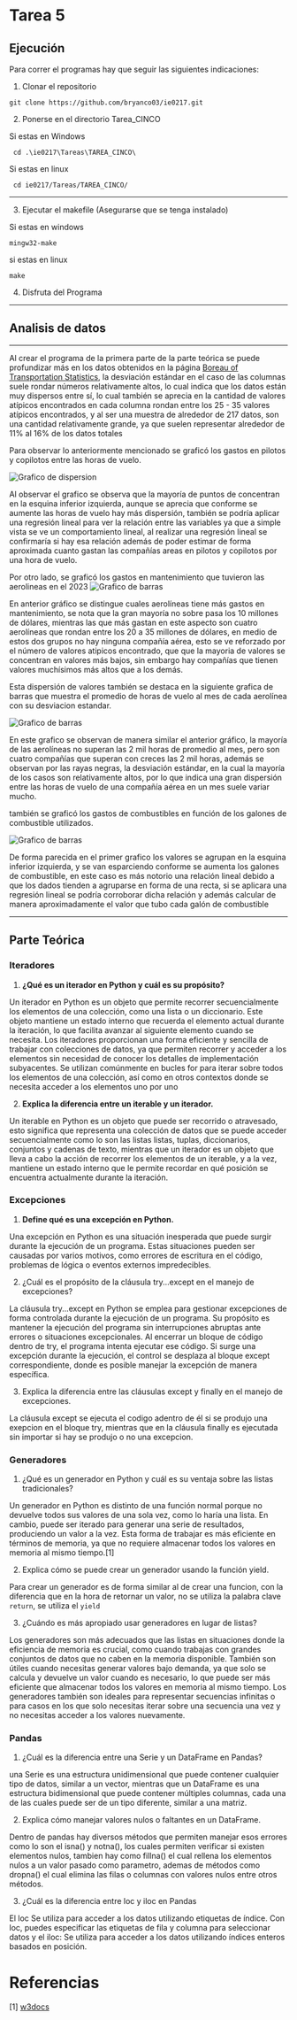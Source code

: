# Tarea 5

## Ejecución 

Para correr el programas hay que seguir las siguientes indicaciones:

1. Clonar el repositorio

 ```
 git clone https://github.com/bryanco03/ie0217.git
```

2. Ponerse en el directorio Tarea_CINCO

Si estas en Windows
 ```
  cd .\ie0217\Tareas\TAREA_CINCO\
```
Si estas en linux
 ```
  cd ie0217/Tareas/TAREA_CINCO/

```
---


3. Ejecutar el makefile (Asegurarse que se tenga instalado)

Si estas en windows
 ```
mingw32-make
```
si estas en linux

 ```
make
```
4. Disfruta del Programa


---
## Analisis de datos
---

Al crear el programa de la primera parte de la parte teórica se puede profundizar más en los datos obtenidos en la página [Boreau of Transportation Statistics](https://www.transtats.bts.gov/DL_SelectFields.aspx?gnoyr_VQ=GFF&QO_fu146_anzr=S14z%20FMLP
), la desviación estándar en el caso de las columnas suele rondar números relativamente altos, lo cual indica que los datos están muy dispersos entre sí, lo cual también se aprecia en la cantidad de valores atípicos encontrados en cada columna rondan entre los 25 - 35 valores atípicos encontrados, y al ser una muestra de alrededor de 217 datos, son una cantidad relativamente grande, ya que suelen representar alrededor de 11% al 16% de los datos totales 


Para observar lo anteriormente mencionado se graficó los gastos en pilotos y copilotos entre las horas de vuelo.

![Grafico de dispersion](images/figure_1.png)

Al observar el grafico se observa que la mayoría de puntos de concentran en la esquina inferior izquierda, aunque se aprecia que conforme se aumente las horas de vuelo hay más dispersión, también se podría aplicar una regresión lineal para ver la relación entre las variables ya que a simple vista se ve un comportamiento lineal, al realizar una regresión lineal se confirmaría si hay esa relación además de poder estimar de forma aproximada cuanto gastan las compañías areas en pilotos y copilotos por una hora de vuelo.

Por otro lado, se graficó los gastos en mantenimiento que tuvieron las aerolineas en el 2023
![Grafico de barras](images/figure_2.png)

En anterior gráfico se distingue cuales aerolíneas tiene más gastos en mantenimiento, se nota que la gran mayoría no sobre pasa los 10 millones de dólares, mientras las que más gastan en este aspecto son cuatro aerolíneas que rondan entre los 20 a 35 millones de dólares, en medio de estos dos grupos no hay ninguna compañía aérea, esto se ve reforzado por el número de valores atipicos encontrado, que que la mayoria de valores se concentran en valores más bajos, sin embargo hay compañías que tienen valores muchísimos más altos que a los demás.

Esta dispersión de valores también se destaca en la siguiente grafica de barras que muestra el promedio de horas de vuelo al mes de cada aerolínea con su desviacion estandar.


![Grafico de barras](images/figure_3.png)

En este grafico se observan de manera similar el anterior gráfico, la mayoría de las aerolíneas no superan las 2 mil horas de promedio al mes, pero son cuatro compañías que superan con creces las 2 mil horas, además se observan por las rayas negras, la desviación estándar, en la cual la mayoría de los casos son relativamente altos, por lo que indica una gran dispersión entre las horas de vuelo de una compañía aérea en un mes suele variar mucho.

también se graficó los gastos de combustibles en función de los galones de combustible utilizados.


![Grafico de barras](images/figure_4.png)

De forma parecida en el primer grafico los valores se agrupan en la esquina inferior izquierda, y se van esparciendo conforme se aumenta los galones de combustible, en este caso es más notorio una relación lineal debido a que los dados tienden a agruparse en forma de una recta, si se aplicara una regresión lineal se podría corroborar dicha relación y además calcular de manera aproximadamente el valor que tubo cada galón de combustible

---
## Parte Teórica 
 ### Iteradores
 1. **¿Qué es un iterador en Python y cuál es su propósito?**

 Un iterador en Python es un objeto que permite recorrer secuencialmente los elementos de una colección, como una lista o un diccionario. Este objeto mantiene un estado interno que recuerda el elemento actual durante la iteración, lo que facilita avanzar al siguiente elemento cuando se necesita. Los iteradores proporcionan una forma eficiente y sencilla de trabajar con colecciones de datos, ya que permiten recorrer y acceder a los elementos sin necesidad de conocer los detalles de implementación subyacentes. Se utilizan comúnmente en bucles for para iterar sobre todos los elementos de una colección, así como en otros contextos donde se necesita acceder a los elementos uno por uno

 2. **Explica la diferencia entre un iterable y un iterador.**
 
Un iterable en Python es un objeto que puede ser recorrido o atravesado, esto significa que representa una colección de datos que se puede acceder secuencialmente como lo son las listas listas, tuplas, diccionarios, conjuntos y cadenas de texto, mientras que un iterador es un objeto que lleva a cabo la acción de recorrer los elementos de un iterable, y a la vez, mantiene un estado interno que le permite recordar en qué posición se encuentra actualmente durante la iteración.




 ### Excepciones
 1. **Define qué es una excepción en Python.**

 Una excepción en Python es una situación inesperada que puede surgir durante la ejecución de un programa. Estas situaciones pueden ser causadas por varios motivos, como errores de escritura en el código, problemas de lógica o eventos externos impredecibles.

 2. ¿Cuál es el propósito de la cláusula try...except en el manejo de excepciones?

La cláusula try...except en Python se emplea para gestionar excepciones de forma controlada durante la ejecución de un programa. Su propósito es mantener la ejecución del programa sin interrupciones abruptas ante errores o situaciones excepcionales. Al encerrar un bloque de código dentro de try, el programa intenta ejecutar ese código. Si surge una excepción durante la ejecución, el control se desplaza al bloque except correspondiente, donde es posible manejar la excepción de manera específica.


 3. Explica la diferencia entre las cláusulas except y finally en el manejo de excepciones.

La cláusula except se ejecuta el codigo adentro de él si se produjo una exepcion en el bloque try, mientras que en la cláusula finally es ejecutada sin importar si hay se produjo o no una excepcion.

 ### Generadores
 1. ¿Qué es un generador en Python y cuál es su ventaja sobre las listas tradicionales?

Un generador en Python es distinto de una función normal porque no devuelve todos sus valores de una sola vez, como lo haría una lista. En cambio, puede ser iterado para generar una serie de resultados, produciendo un valor a la vez. Esta forma de trabajar es más eficiente en términos de memoria, ya que no requiere almacenar todos los valores en memoria al mismo tiempo.[1]



 2. Explica cómo se puede crear un generador usando la función yield.

Para crear un generador es de forma similar al de crear una funcion, con la diferencia que en la hora de retornar un valor, no se utiliza la palabra clave `return`, se utiliza el `yield`


 3. ¿Cuándo es más apropiado usar generadores en lugar de listas?

Los generadores son más adecuados que las listas en situaciones donde la eficiencia de memoria es crucial, como cuando trabajas con grandes conjuntos de datos que no caben en la memoria disponible. También son útiles cuando necesitas generar valores bajo demanda, ya que solo se calcula y devuelve un valor cuando es necesario, lo que puede ser más eficiente que almacenar todos los valores en memoria al mismo tiempo. Los generadores también son ideales para representar secuencias infinitas o para casos en los que solo necesitas iterar sobre una secuencia una vez y no necesitas acceder a los valores nuevamente. 


 ### Pandas
 1. ¿Cuál es la diferencia entre una Serie y un DataFrame en Pandas?

 una Serie es una estructura unidimensional que puede contener cualquier tipo de datos, similar a un vector, mientras que un DataFrame es una estructura bidimensional que puede contener múltiples columnas, cada una de las cuales puede ser de un tipo diferente, similar a una matriz. 

 2. Explica cómo manejar valores nulos o faltantes en un DataFrame.

Dentro de pandas hay diversos métodos que permiten manejar esos errores como lo son el isna() y notna(), los cuales permiten verificar si existen elementos nulos, tambien hay como fillna() el cual rellena los elementos nulos a un valor pasado como parametro,
ademas de métodos como dropna() el cual elimina las filas o columnas con valores nulos entre otros métodos.


 3. ¿Cuál es la diferencia entre loc y iloc en Pandas

El loc Se utiliza para acceder a los datos utilizando etiquetas de índice. Con loc, puedes especificar las etiquetas de fila y columna para seleccionar datos y el iloc: Se utiliza para acceder a los datos utilizando índices enteros basados en posición. 

# Referencias

[1] [w3docs](https://es.w3docs.com/quiz/question/AGZ3ZN==#:~:text=Un%20generador%20en%20Python%20se%20diferencia%20de%20una,cual%20es%20m%C3%A1s%20eficiente%20en%20terminos%20de%20memoria.)

